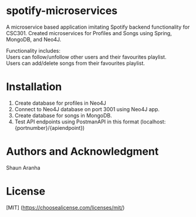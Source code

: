 # spotify-microservices

A microservice based application imitating Spotify backend functionality for CSC301. Created microservices for Profiles and Songs using Spring, MongoDB, and Neo4J. 

Functionality includes:<br>
Users can follow/unfollow other users and their favourites playlist. <br>
Users can add/delete songs from their favourites playlist. 

# Installation 
1. Create database for profiles in Neo4J
2. Connect to Neo4J database on port 3001 using Neo4J app.
3. Create database for songs in MongoDB.
4. Test API endpoints using PostmanAPI in this format (localhost:{portnumber}/{apiendpoint})

# Authors and Acknowledgment 
Shaun Aranha


# License 
[MIT] (https://choosealicense.com/licenses/mit/)
